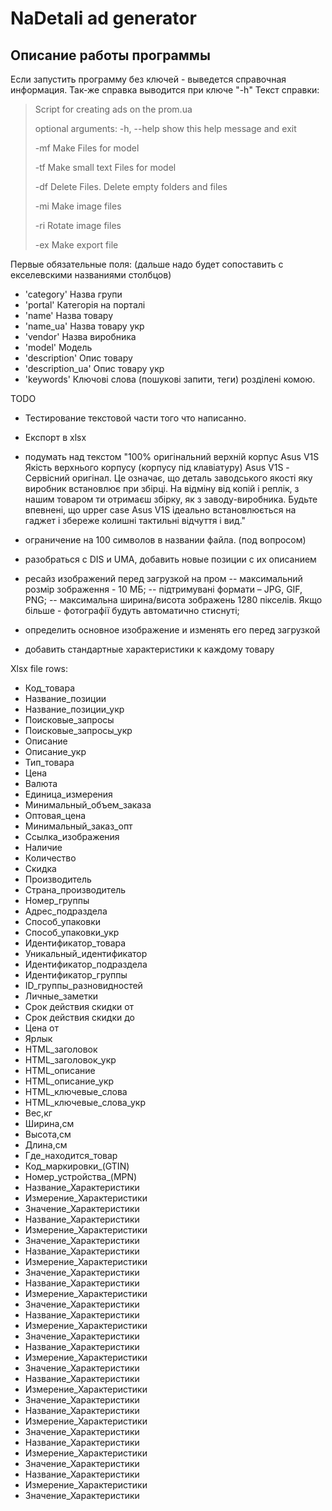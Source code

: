# NaDetali ad generator

## Описание работы программы

Если запустить программу без ключей - выведется справочная информация. 
Так-же справка выводится при ключе "-h"
Текст справки:
> Script for creating ads on the prom.ua
> 
> optional arguments:
>   -h, --help  show this help message and exit
>
>   -mf         Make Files for model
>
>   -tf         Make small text Files for model
>
>   -df         Delete Files. Delete empty folders and files
>
>   -mi         Make image files
>
>   -ri         Rotate image files
>
>   -ex         Make export file


Первые обязательные поля:
(дальше надо будет сопоставить с екселевскими названиями столбцов)

- 'category' Назва групи
- 'portal' Категорія на порталі
- 'name' Назва товару
- 'name_ua' Назва товару укр
- 'vendor' Назва виробника
- 'model' Модель
- 'description' Опис товару
- 'description_ua' Опис товару укр
- 'keywords' Ключові слова (пошукові запити, теги) розділені комою.

TODO
- Тестирование текстовой части того что написанно.
- Експорт в xlsx

- подумать над текстом "100% оригінальний верхній корпус Asus V1S Якість верхнього корпусу (корпусу під клавіатуру) Asus V1S - Сервісний оригінал. Це означає, що деталь заводського якості яку виробник встановлює при збірці. На відміну від копій і реплік, з нашим товаром ти отримаєш збірку, як з заводу-виробника. Будьте впевнені, що upper case Asus V1S ідеально встановлюється на гаджет і збереже колишні тактильні відчуття і вид."
- ограничение на 100 символов в названии файла. (под вопросом)
- разобраться с DIS и UMA, добавить новые позиции с их описанием
- ресайз изображений перед загрузкой на пром
-- максимальний розмір зображення - 10 МБ;
-- підтримувані формати – JPG, GIF, PNG;
-- максимальна ширина/висота зображень 1280 пікселів. Якщо більше - фотографії будуть автоматично стиснуті;
- определить основное изображение и изменять его перед загрузкой
- добавить стандартные характеристики к каждому товару


Xlsx file rows:
- Код_товара
- Название_позиции
- Название_позиции_укр
- Поисковые_запросы
- Поисковые_запросы_укр
- Описание
- Описание_укр
- Тип_товара
- Цена
- Валюта
- Единица_измерения
- Минимальный_объем_заказа
- Оптовая_цена
- Минимальный_заказ_опт
- Ссылка_изображения
- Наличие
- Количество
- Скидка
- Производитель
- Страна_производитель
- Номер_группы
- Адрес_подраздела
- Способ_упаковки
- Способ_упаковки_укр
- Идентификатор_товара
- Уникальный_идентификатор
- Идентификатор_подраздела
- Идентификатор_группы
- ID_группы_разновидностей
- Личные_заметки
- Cрок действия скидки от
- Cрок действия скидки до
- Цена от
- Ярлык
- HTML_заголовок
- HTML_заголовок_укр
- HTML_описание
- HTML_описание_укр
- HTML_ключевые_слова
- HTML_ключевые_слова_укр
- Вес,кг
- Ширина,см
- Высота,см
- Длина,см
- Где_находится_товар
- Код_маркировки_(GTIN)
- Номер_устройства_(MPN)
- Название_Характеристики
- Измерение_Характеристики
- Значение_Характеристики
- Название_Характеристики
- Измерение_Характеристики
- Значение_Характеристики
- Название_Характеристики
- Измерение_Характеристики
- Значение_Характеристики
- Название_Характеристики
- Измерение_Характеристики
- Значение_Характеристики
- Название_Характеристики
- Измерение_Характеристики
- Значение_Характеристики
- Название_Характеристики
- Измерение_Характеристики
- Значение_Характеристики
- Название_Характеристики
- Измерение_Характеристики
- Значение_Характеристики
- Название_Характеристики
- Измерение_Характеристики
- Значение_Характеристики
- Название_Характеристики
- Измерение_Характеристики
- Значение_Характеристики
- Название_Характеристики
- Измерение_Характеристики
- Значение_Характеристики
